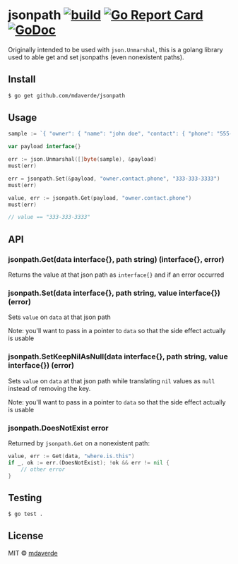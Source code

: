# jsonpath [![build](https://github.com/mdaverde/jsonpath/actions/workflows/build.yml/badge.svg)](https://github.com/mdaverde/jsonpath/actions) [![Go Report Card](https://goreportcard.com/badge/github.com/mdaverde/jsonpath)](https://goreportcard.com/report/github.com/mdaverde/jsonpath) [![GoDoc](https://godoc.org/github.com/mdaverde/jsonpath?status.svg)](https://godoc.org/github.com/mdaverde/jsonpath)

Originally intended to be used with `json.Unmarshal`, this is a golang library used to able get and set jsonpaths (even nonexistent paths).

## Install

```bash
$ go get github.com/mdaverde/jsonpath
```

## Usage

```go
sample := `{ "owner": { "name": "john doe", "contact": { "phone": "555-555-5555" } } }`

var payload interface{}

err := json.Unmarshal([]byte(sample), &payload)
must(err)

err = jsonpath.Set(&payload, "owner.contact.phone", "333-333-3333")
must(err)

value, err := jsonpath.Get(payload, "owner.contact.phone")
must(err)

// value == "333-333-3333"
```

## API

### jsonpath.Get(data interface{}, path string) (interface{}, error)

Returns the value at that json path as `interface{}` and if an error occurred

### jsonpath.Set(data interface{}, path string, value interface{}) (error)

Sets `value` on `data` at that json path

Note: you'll want to pass in a pointer to `data` so that the side effect actually is usable

### jsonpath.SetKeepNilAsNull(data interface{}, path string, value interface{}) (error)

Sets `value` on `data` at that json path while translating `nil` values as `null` instead of removing the key.

Note: you'll want to pass in a pointer to `data` so that the side effect actually is usable

### jsonpath.DoesNotExist error

Returned by  `jsonpath.Get` on a nonexistent path:

```go
value, err := Get(data, "where.is.this")
if _, ok := err.(DoesNotExist); !ok && err != nil {
    // other error
}
```

## Testing

```bash
$ go test .
```

## License

MIT © [mdaverde](https://mdaverde.com)